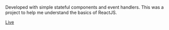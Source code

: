 Developed with simple stateful components and event handlers. This was a project to help me understand the basics of ReactJS.

[Live](https://jangroy.github.io/alarm-cycle/)

